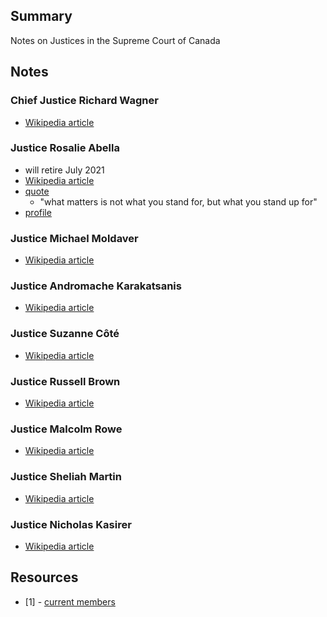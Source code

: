 ## Summary

Notes on Justices in the Supreme Court of Canada

## Notes

### Chief Justice Richard Wagner

* [Wikipedia article](https://en.wikipedia.org/wiki/Richard_Wagner_(judge))

### Justice Rosalie Abella 

* will retire July 2021
* [Wikipedia article](https://en.wikipedia.org/wiki/Rosalie_Abella)
* [quote](https://globalnews.ca/news/7641177/canada-arbitrary-detention-coalition-2-michaels/)
    - "what matters is not what you stand for, but what you stand up for"
* [profile](https://www.thestar.com/news/canada/2021/03/07/supreme-courts-rosalie-abella-prepares-to-retire-as-her-legacy-of-defining-equality-seems-built-to-last.html)

### Justice Michael Moldaver

* [Wikipedia article](https://en.wikipedia.org/wiki/Michael_Moldaver)

### Justice Andromache Karakatsanis

* [Wikipedia article](https://en.wikipedia.org/wiki/Andromache_Karakatsanis)

### Justice Suzanne Côté 

* [Wikipedia article](https://en.wikipedia.org/wiki/Suzanne_C%C3%B4t%C3%A9)

### Justice Russell Brown 

* [Wikipedia article](https://en.wikipedia.org/wiki/Russell_Brown_(judge))

### Justice Malcolm Rowe

* [Wikipedia article](https://en.wikipedia.org/wiki/Malcolm_Rowe)

### Justice Sheliah Martin 

* [Wikipedia article](https://en.wikipedia.org/wiki/Sheilah_Martin)

### Justice Nicholas Kasirer

* [Wikipedia article](https://en.wikipedia.org/wiki/Nicholas_Kasirer)


## Resources

* [1] - [current members](https://en.wikipedia.org/wiki/Supreme_Court_of_Canada#Current_members)
